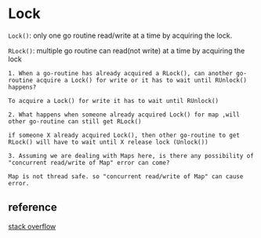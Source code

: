 # Lock

`Lock()`: only one go routine read/write at a time by acquiring the lock.

`RLock()`: multiple go routine can read(not write) at a time by acquiring the lock

```
1. When a go-routine has already acquired a RLock(), can another go-routine acquire a Lock() for write or it has to wait until RUnlock() happens?

To acquire a Lock() for write it has to wait until RUnlock()

2. What happens when someone already acquired Lock() for map ,will other go-routine can still get RLock()

if someone X already acquired Lock(), then other go-routine to get RLock() will have to wait until X release lock (Unlock())

3. Assuming we are dealing with Maps here, is there any possibility of "concurrent read/write of Map" error can come?

Map is not thread safe. so "concurrent read/write of Map" can cause error.
```

## reference

[stack overflow](https://stackoverflow.com/questions/53427824/what-is-the-difference-between-rlock-and-lock-in-golang)
